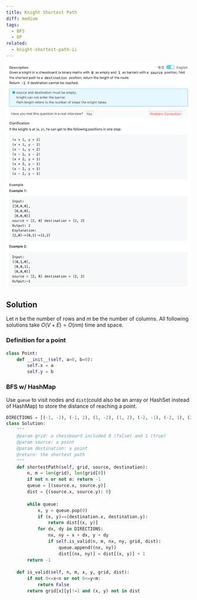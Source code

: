 ```yaml
---
title: Knight Shortest Path
diff: medium
tags:
  - BFS
  - DP
related:
  - knight-shortest-path-ii
---
```


<img class="medium-zoom" src="/algo/knight-shortest-path.png" alt="https://www.lintcode.com/problem/knight-shortest-path">

## Solution

Let $n$ be the number of rows and $m$ be the number of columns. All following solutions take $O(V + E) = O(nm)$ time and space.

### Definition for a point

```py
class Point:
    def __init__(self, a=0, b=0):
        self.x = a
        self.y = b
```

### BFS w/ HashMap

Use `queue` to visit nodes and `dist`(could also be an array or HashSet instead of HashMap) to store the distance of reaching a point.

```py
DIRECTIONS = [(-1, -2), (-1, 2), (1, -2), (1, 2), (-2, -1), (-2, 1), (2, -1), (2, 1)]
class Solution:
    """
    @param grid: a chessboard included 0 (false) and 1 (true)
    @param source: a point
    @param destination: a point
    @return: the shortest path
    """
    def shortestPath(self, grid, source, destination):
        n, m = len(grid), len(grid[0])
        if not n or not m: return -1
        queue = [(source.x, source.y)]
        dist = {(source.x, source.y): 0}

        while queue:
            x, y = queue.pop(0)
            if (x, y)==(destination.x, destination.y):
                return dist[(x, y)]
            for dx, dy in DIRECTIONS:
                nx, ny = x + dx, y + dy
                if self.is_valid(n, m, nx, ny, grid, dist):
                    queue.append((nx, ny))
                    dist[(nx, ny)] = dist[(x, y)] + 1
        return -1

    def is_valid(self, n, m, x, y, grid, dist):
        if not 0<=x<n or not 0<=y<m:
            return False
        return grid[x][y]!=1 and (x, y) not in dist
```

